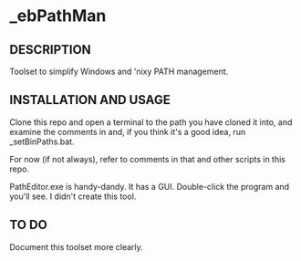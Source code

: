 # _ebPathMan

## DESCRIPTION
Toolset to simplify Windows and 'nixy PATH management.

## INSTALLATION AND USAGE
Clone this repo and open a terminal to the path you have cloned it into, and examine the comments in and, if you think it's a good idea, run _setBinPaths.bat.

For now (if not always), refer to comments in that and other scripts in this repo.

PathEditor.exe is handy-dandy. It has a GUI. Double-click the program and you'll see. I didn't create this tool.

## TO DO
Document this toolset more clearly.

